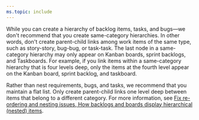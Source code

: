 ```yaml
---
ms.topic: include
---
```


While you can create a hierarchy of backlog items, tasks, and bugs&mdash;we don't recommend that you create same-category hierarchies. In other words, don't create parent-child links among work items of the same type, such as story-story, bug-bug, or task-task. The last node in a same-category hierarchy may only appear on Kanban boards, sprint backlogs, and Taskboards. For example, if you link items within a same-category hierarchy that is four levels deep, only the items at the fourth level appear on the Kanban board, sprint backlog, and taskboard.  

Rather than nest requirements, bugs, and tasks, we recommend that you maintain a flat list. Only create parent-child links one level deep between items that belong to a different category. For more information, see [Fix re-ordering and nesting issues, How backlogs and boards display hierarchical (nested) items](../backlogs/resolve-backlog-reorder-issues.md#leaf-nodes).
